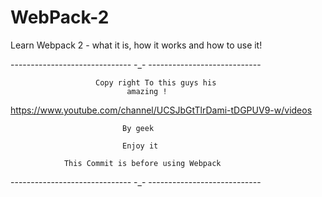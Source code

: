 # WebPack-2
Learn Webpack 2 - what it is, how it works and how to use it!

------------------------------  -_-  ----------------------------

                       Copy right To this guys his
                              amazing !
 https://www.youtube.com/channel/UCSJbGtTlrDami-tDGPUV9-w/videos
                             
                             By geek

                             Enjoy it

                This Commit is before using Webpack
------------------------------  -_-  ----------------------------